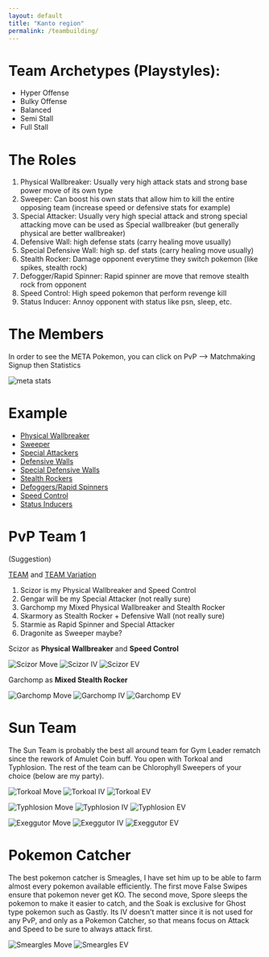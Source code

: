 ```yaml
---
layout: default
title: "Kanto region"
permalink: /teambuilding/
---
```


# Team Archetypes (Playstyles):

- Hyper Offense
- Bulky Offense
- Balanced
- Semi Stall
- Full Stall

# The Roles

1. Physical Wallbreaker: Usually very high attack stats and strong base power move of its own type
2. Sweeper: Can boost his own stats that allow him to kill the entire opposing team (increase speed or defensive stats for example)
3. Special Attacker: Usually very high special attack and strong special attacking move can be used as Special wallbreaker (but generally physical are better wallbreaker)
4. Defensive Wall: high defense stats (carry healing move usually)
5. Special Defensive Wall: high sp. def stats (carry healing move usually)
6. Stealth Rocker: Damage opponent everytime they switch pokemon (like spikes, stealth rock)
7. Defogger/Rapid Spinner: Rapid spinner are move that remove stealth rock from opponent
8. Speed Control: High speed pokemon that perform revenge kill
9. Status Inducer: Annoy opponent with status like psn, sleep, etc.

# The Members
In order to see the META Pokemon, you can click on PvP --> Matchmaking Signup then Statistics 

![meta stats]({{site.url}}/assets/images/pokemmo/meta-stats.png)

# Example
- [Physical Wallbreaker](https://pokepast.es/8796d1af509f0eee)
- [Sweeper](https://pokepast.es/4ae4712b76d8ef43)
- [Special Attackers](https://pokepast.es/4d9f7145f6d8505b)
- [Defensive Walls](https://pokepast.es/f09360b0702091d5)
- [Special Defensive Walls](https://pokepast.es/6b7136a716761c7c)
- [Stealth Rockers](https://pokepast.es/5eb0c1088ab45760)
- [Defoggers/Rapid Spinners](https://pokepast.es/4ffe3b50b5b488be)
- [Speed Control](https://pokepast.es/13f5eb36fedba088)
- [Status Inducers](https://pokepast.es/e9c4f51bad8e0fe3)

# PvP Team 1
(Suggestion)

[TEAM](https://pokepast.es/9ded2753ca8f240d) and [TEAM Variation](https://pokepast.es/671b5196d6ec4a43)

1. Scizor is my Physical Wallbreaker and Speed Control
2. Gengar will be my Special Attacker (not really sure)
3. Garchomp my Mixed Physical Wallbreaker and Stealth Rocker
4. Skarmory as Stealth Rocker + Defensive Wall (not really sure)
5. Starmie as Rapid Spinner and Special Attacker
6. Dragonite as Sweeper maybe?

Scizor as **Physical Wallbreaker** and **Speed Control**

![Scizor Move]({{site.url}}/assets/images/pvp/scizor-moves.png) ![Scizor IV]({{site.url}}/assets/images/pvp/scizor-iv.png) ![Scizor EV]({{site.url}}/assets/images/pvp/scizor-ev.png) 

Garchomp as **Mixed Stealth Rocker**

![Garchomp Move]({{site.url}}/assets/images/pvp/garchomp-moves.png) ![Garchomp IV]({{site.url}}/assets/images/pvp/garchomp-iv.png) ![Garchomp EV]({{site.url}}/assets/images/pvp/garchomp-ev.png)



# Sun Team
The Sun Team is probably the best all around team for Gym Leader rematch since the rework of Amulet Coin buff. You open with Torkoal and Typhlosion. The rest of the team can be Chlorophyll Sweepers of your choice (below are my party).

![Torkoal Move]({{site.url}}/assets/images/pvp/torkoal-moves.png) ![Torkoal IV]({{site.url}}/assets/images/pvp/torkoal-iv.png) ![Torkoal EV]({{site.url}}/assets/images/pvp/torkoal-ev.png) 

![Typhlosion Move]({{site.url}}/assets/images/pvp/typhlosion-moves.png) ![Typhlosion IV]({{site.url}}/assets/images/pvp/typhlosion-iv.png) ![Typhlosion EV]({{site.url}}/assets/images/pvp/typhlosion-ev.png) 

![Exeggutor Move]({{site.url}}/assets/images/pvp/exeggutor-moves.png) ![Exeggutor IV]({{site.url}}/assets/images/pvp/exeggutor-iv.png) ![Exeggutor EV]({{site.url}}/assets/images/pvp/exeggutor-ev.png) 

# Pokemon Catcher
The best pokemon catcher is Smeagles, I have set him up to be able to farm almost every pokemon available efficiently. The first move False Swipes ensure that pokemon never get KO. The second move, Spore sleeps the pokemon to make it easier to catch, and the Soak is exclusive for Ghost type pokemon such as Gastly. Its IV doesn't matter since it is not used for any PvP, and only as a Pokemon Catcher, so that means focus on Attack and Speed to be sure to always attack first.

![Smeargles Move]({{site.url}}/assets/images/pvp/smeargle-moves.png) ![Smeargles EV]({{site.url}}/assets/images/pvp/smeargle-ev.png) 